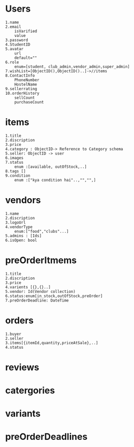 # Users
    1.name
    2.email
        isVarified
        value
    3.password
    4.StudentID
    5.avatar
        url
        default=""
    6.role
        enum=[student, club_admin,vendor_admin,super_admin]
    7.wishList=[ObjectID(),ObjectID()..]->//items
    8.ContactInfo
        PhoneNumber
        HostelName
    9.sellerrating
    10.orderHistory
        sellCount
        purchaseCount

# items
    1.title
    2.discription
    3.price
    4.category : ObjectID-> Reference to Category schema
    5.seller: ObjectID -> user
    6.images 
    7.status 
        enum :[available, outOfStock,..]
    8.tags []
    9.condition 
        enum :["kya condition hai"..,"","",]
    
# vendors
 <!-- Includes Clubs and all Shops -->
    1.name 
    2.discription
    3.logoUrl
    4.vendorType
        enum:["food","clubs"...]
    5.admins : [Ids]
    6.isOpen: bool

# preOrderItmems
    1.title
    2.discription
    3.price
    4.varients [{},{}..]
    5.vendor: Id(Vendor collection)
    6.status:enum[in_stock,outOfStock,preOrder]
    7.preOrderDeadline: DateTime


# orders
    1.buyer 
    2.seller
    3.items[{itemId,quantity,priceAtSale},..]
    4.status

# reviews 

# catergories

# variants

# preOrderDeadlines

